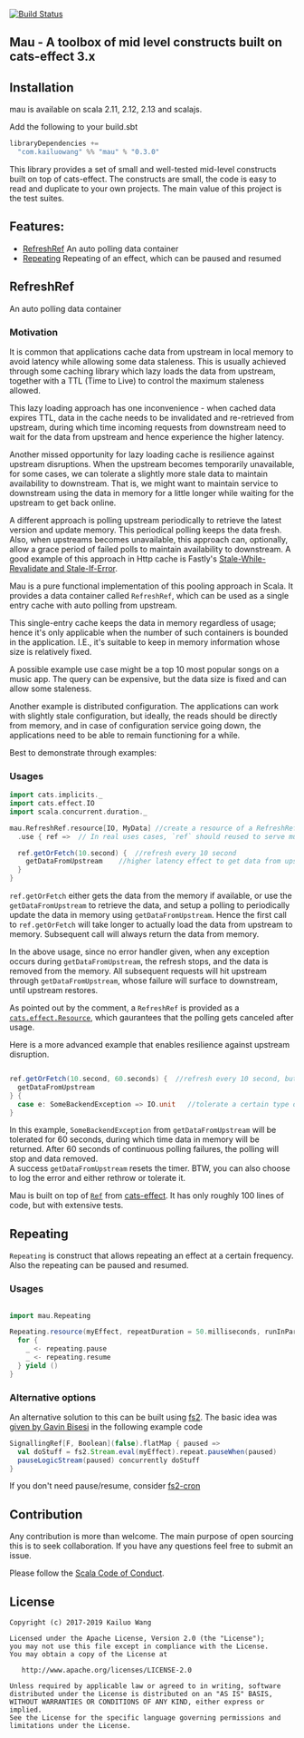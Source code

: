 [![Build Status](https://travis-ci.org/kailuowang/mau.svg?branch=master)](https://travis-ci.org/kailuowang/mau)

## Mau - A toolbox of mid level constructs built on cats-effect 3.x


## Installation

mau is available on scala 2.11, 2.12, 2.13 and scalajs.

Add the following to your build.sbt
```scala
libraryDependencies += 
  "com.kailuowang" %% "mau" % "0.3.0"
```

This library provides a set of small and well-tested mid-level constructs
  built on top of cats-effect. 
  The constructs are small, the code is easy to read and duplicate to your own projects. 
  The main value of this project is the test suites.   
  
## Features: 

* [RefreshRef](#refreshref) An auto polling data container
* [Repeating](#repeating) Repeating of an effect, which can be paused and resumed  



## RefreshRef

An auto polling data container

### Motivation
 
It is common that applications cache data from upstream in local memory to avoid latency while allowing some data staleness. 
This is usually achieved through some caching library which lazy loads the data from upstream, together with a TTL (Time to Live) 
to control the maximum staleness allowed. 

This lazy loading approach has one inconvenience -  when cached data expires TTL, data in the cache needs to be invalidated and re-retrieved
 from upstream, during which time incoming requests from downstream need to wait for the data from upstream and hence experience the higher latency.  
 
Another missed opportunity for lazy loading cache is resilience against upstream disruptions. 
When the upstream becomes temporarily unavailable, for some cases, we can tolerate a slightly more stale data to maintain availability
to downstream. That is, we might want to maintain service to downstream using the data in memory for a little longer 
while waiting for the upstream to get back online.

A different approach is polling upstream periodically to retrieve the latest version and update memory. 
This periodical polling keeps the data fresh. Also, when upstreams becomes unavailable, this approach can, optionally, 
allow a grace period of failed polls to maintain availability to downstream. A good example of this approach in Http cache is Fastly's 
[Stale-While-Revalidate and Stale-If-Error](https://www.fastly.com/blog/stale-while-revalidate-stale-if-error-available-today).
 
Mau is a pure functional implementation of this pooling approach in Scala.
It provides a data container called `RefreshRef`, which can be used as a single entry cache with auto polling from upstream.

This single-entry cache keeps the data in memory regardless of usage; hence it's only applicable when the number of such containers is bounded in the application. I.E., it's suitable to keep in memory information whose size is relatively fixed. 

A possible example use case might be a top 10 most popular songs on a music app.
The query can be expensive, but the data size is fixed and can allow some staleness.

Another example is distributed configuration. The applications can work with slightly stale configuration, but ideally, the reads should be directly from memory, and
in case of configuration service going down, the applications need to be able to remain functioning for a while. 


Best to demonstrate through examples:

### Usages

```scala
import cats.implicits._
import cats.effect.IO
import scala.concurrent.duration._

mau.RefreshRef.resource[IO, MyData] //create a resource of a RefreshRef that cancels itself after use,  
  .use { ref =>  // In real uses cases, `ref` should reused to serve multiple requests concurrently

  ref.getOrFetch(10.second) {  //refresh every 10 second
    getDataFromUpstream    //higher latency effect to get data from upstream
  }
}
```
`ref.getOrFetch` either gets the data from the memory if available, or use the `getDataFromUpstream` to retrieve the data, and setup 
a polling to periodically update the data in memory using `getDataFromUpstream`. Hence the first call to `ref.getOrFetch` will take longer
to actually load the data from upstream to memory. Subsequent call will always return the data from memory. 

In the above usage, since no error handler given, when any exception occurs during `getDataFromUpstream`, the refresh stops, and the data is removed from the memory. 
All subsequent requests will hit upstream through `getDataFromUpstream`, whose failure will surface to downstream, until 
upstream restores.

As pointed out by the comment, a `RefreshRef` is provided as a [`cats.effect.Resource`](https://typelevel.org/cats-effect/datatypes/resource.html), which gaurantees that the polling gets canceled after usage.

Here is a more advanced example that enables resilience against upstream disruption. 
  
```scala

ref.getOrFetch(10.second, 60.seconds) {  //refresh every 10 second, but when refresh fails, allow 60 seconds of staleness
  getDataFromUpstream     
} {
  case e: SomeBackendException => IO.unit   //tolerate a certain type of errors from upstream
}

```
In this example, `SomeBackendException` from `getDataFromUpstream` will be tolerated for 60 seconds, during which time data in memory will be returned.
After 60 seconds of continuous polling failures, the polling will stop and data removed.  
A success `getDataFromUpstream`  resets the timer. BTW, you can also choose to log the error and either rethrow or tolerate it.  


Mau is built on top of [`Ref`](https://typelevel.org/cats-effect/concurrency/ref.html) from [cats-effect](https://typelevel.org/cats-effect).
It has only roughly 100 lines of code, but with extensive tests.


## Repeating

`Repeating` is construct that allows repeating an effect at a certain frequency. Also the repeating can be paused and resumed. 

### Usages

```scala

import mau.Repeating

Repeating.resource(myEffect, repeatDuration = 50.milliseconds, runInParallel = true).use { repeating =>
  for {
    _ <- repeating.pause
    _ <- repeating.resume
  } yield ()   
}

```

### Alternative options
An alternative solution to this can be built using [fs2](https://fs2.io).  The basic idea was [given by Gavin Bisesi](https://gitter.im/typelevel/cats-effect?at=5db09d5ffb4dab784af1a29a) in the following example code
```scala
SignallingRef[F, Boolean](false).flatMap { paused =>
  val doStuff = fs2.Stream.eval(myEffect).repeat.pauseWhen(paused)
  pauseLogicStream(paused) concurrently doStuff
}
```

If you don't need pause/resume, consider [fs2-cron](https://github.com/fthomas/fs2-cron)

## Contribution

Any contribution is more than welcome. The main purpose of open sourcing this is to seek collaboration. 
If you have any questions feel free to submit an issue.

Please follow the [Scala Code of Conduct](https://www.scala-lang.org/conduct/). 


## License

```
Copyright (c) 2017-2019 Kailuo Wang

Licensed under the Apache License, Version 2.0 (the "License");
you may not use this file except in compliance with the License.
You may obtain a copy of the License at

   http://www.apache.org/licenses/LICENSE-2.0

Unless required by applicable law or agreed to in writing, software
distributed under the License is distributed on an "AS IS" BASIS,
WITHOUT WARRANTIES OR CONDITIONS OF ANY KIND, either express or implied.
See the License for the specific language governing permissions and
limitations under the License.
```


